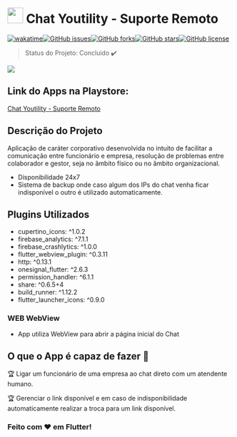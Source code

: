# <img height="35" src="https://play-lh.googleusercontent.com/745uJMojHw-VH_4rAYEXZsIs6MzYjNUDBlnhikwrC7G6YBoJg9txM-L1bcYb_mv5fcE=s180-rw"> Chat Youtility - Suporte Remoto

[![wakatime](https://wakatime.com/badge/github/joaopaulovieira-dev/chat_youtility_jpvp.svg)](https://wakatime.com/badge/github/joaopaulovieira-dev/chat_youtility_jpvp)[![GitHub issues](https://img.shields.io/github/issues/joaopaulovieira-dev/chat_youtility_jpvp)](https://github.com/joaopaulovieira-dev/chat_youtility_jpvp/issues)[![GitHub forks](https://img.shields.io/github/forks/joaopaulovieira-dev/chat_youtility_jpvp)](https://github.com/joaopaulovieira-dev/chat_youtility_jpvp/network)[![GitHub stars](https://img.shields.io/github/stars/joaopaulovieira-dev/chat_youtility_jpvp)](https://github.com/joaopaulovieira-dev/chat_youtility_jpvp/stargazers)[![GitHub license](https://img.shields.io/github/license/joaopaulovieira-dev/chat_youtility_jpvp)](https://github.com/joaopaulovieira-dev/chat_youtility_jpvp)

> Status do Projeto: Concluido :heavy_check_mark:

<img src="https://joaopaulovieira.dev/img_github/Presentation.png">

## Link do Apps na Playstore:

[Chat Youtility - Suporte Remoto](https://play.google.com/store/apps/details?id=dev.joaopaulovieira.chat_youtility_jpvp)

## Descrição do Projeto
Aplicação de caráter corporativo desenvolvida no intuito de facilitar a comunicação entre funcionário e empresa, resolução de problemas entre colaborador e gestor, seja no âmbito físico ou no âmbito organizacional.

- Disponibilidade 24x7
- Sistema de backup onde caso algum dos IPs do chat venha ficar indisponível o outro é utilizado automaticamente.

## Plugins Utilizados
 - cupertino_icons: ^1.0.2
 - firebase_analytics: ^7.1.1
 - firebase_crashlytics: ^1.0.0
 - flutter_webview_plugin: ^0.3.11
 - http: ^0.13.1
 - onesignal_flutter: ^2.6.3
 - permission_handler: ^6.1.1
 - share: ^0.6.5+4
 - build_runner: ^1.12.2
 - flutter_launcher_icons: ^0.9.0

### WEB WebView
- App utiliza WebView para abrir a página inicial do Chat

## O que o App é capaz de fazer :checkered_flag:

:trophy: Ligar um funcionário de uma empresa ao chat direto com um atendente humano. 

:trophy: Gerenciar o link disponível e em caso de indisponibilidade automaticamente realizar a troca para um link disponível.


### Feito com ♥ em Flutter!